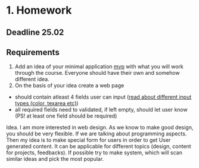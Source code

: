 # 1. Homework

## Deadline 25.02

## Requirements

1. Add an idea of your minimal application [mvp](https://en.wikipedia.org/wiki/Minimum_viable_product) with what you will work through the course. Everyone should have their own and somehow different idea.
1. On the basis of your idea create a web page 
  * should contain atleast 4 fields user can input ([read about different input types (color, texarea etc)](http://www.w3schools.com/html/html_form_input_types.asp))
  * all required fields need to validated, if left empty, should let user know (PS! at least one field should be required)
  
Idea.
I am more interested in web design. As we know to make good design, you should be very flexible.
If we are talking about programming aspects. Then my idea is to make special form for users in order to get User generated content.
It can be applicable for different topics (design, content for projects, feedbacks). 
If possible try to make system, which will scan similar ideas and pick the most popular.